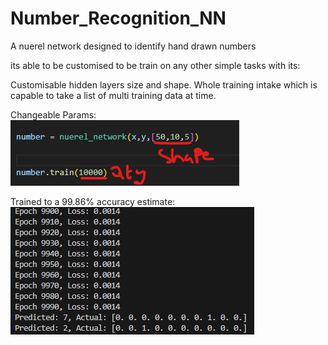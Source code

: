 # Number_Recognition_NN

A nuerel network designed to identify hand drawn numbers

its able to be customised to be train on any other simple tasks with its:

Customisable hidden layers size and shape.
Whole training intake which is capable to take a list of multi training data at time.

Changeable Params:
![Alt text](Params.png)  



Trained to a 99.86% accuracy estimate:  
![Alt text](Training.png)  

